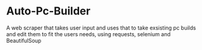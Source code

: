 # Auto-Pc-Builder
A web scraper that takes user input and uses that to take exsisting pc builds and edit them to fit the users needs, using requests, selenium and BeautifulSoup
